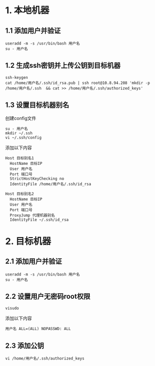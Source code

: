 # 1. 本地机器
## 1.1 添加用户并验证
```
useradd -m -s /usr/bin/bash 用户名
su - 用户名
```
## 1.2 生成ssh密钥并上传公钥到目标机器
```
ssh-keygen
cat /home/用户名/.ssh/id_rsa.pub | ssh root@10.8.94.208 'mkdir -p /home/用户名/.ssh  && cat >> /home/用户名/.ssh/authorized_keys'
```
## 1.3 设置目标机器别名
创建config文件
```
su - 用户名
mkdir ~/.ssh
vi ~/.ssh/config
```
添加以下内容
```  
Host 目标别名1
  HostName 目标IP
  User 用户名
  Port 端口号
  StrictHostKeyChecking no
  IdentityFile /home/用户名/.ssh/id_rsa

Host 目标别名2
  HostName 目标IP
  User 用户名
  Port 端口号
  ProxyJump 代理机器别名
  IdentityFile ~/.ssh/id_rsa
```

# 2. 目标机器
## 2.1 添加用户并验证
```
useradd -m -s /usr/bin/bash 用户名
su - 用户名
```
## 2.2 设置用户无密码root权限
```
visudo
```
添加以下内容
```
用户名 ALL=(ALL) NOPASSWD: ALL
```
## 2.3 添加公钥
```
vi /home/用户名/.ssh/authorized_keys
```

